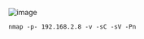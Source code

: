 ![image](https://github.com/stensil4rt/CodeBy/assets/62753044/9978a913-08ab-40d8-a1c8-338fa6805d66)

```
nmap -p- 192.168.2.8 -v -sC -sV -Pn
```
